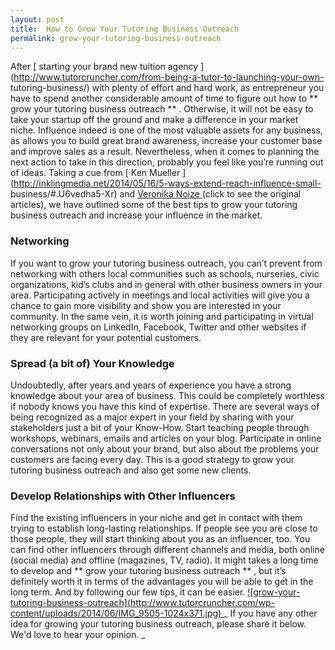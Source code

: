```yaml
---
layout: post
title:  How to Grow Your Tutoring Business Outreach
permalink: grow-your-tutoring-business-outreach
---
```

After [ starting your brand new tuition agency
](http://www.tutorcruncher.com/from-being-a-tutor-to-launching-your-own-
tutoring-business/) with plenty of effort and hard work, as entrepreneur you
have to spend another considerable amount of time to figure out how to ** grow
your tutoring business outreach ** . Otherwise, it will not be easy to take
your startup off the ground and make a difference in your market niche.
Influence indeed is one of the most valuable assets for any business, as
allows you to build great brand awareness, increase your customer base and
improve sales as a result. Nevertheless, when it comes to planning the next
action to take in this direction, probably you feel like you’re running out of
ideas. Taking a cue from [ Ken Mueller
](http://inklingmedia.net/2014/05/16/5-ways-extend-reach-influence-small-
business/#.U6vedha5-Xr) and [ Veronika Noize
](http://www.veronikanoize.com/influence) (click to see the original
articles), we have outlined some of the best tips to grow your tutoring
business outreach and increase your influence in the market.

###  Networking

If you want to grow your tutoring business outreach, you can’t prevent from
networking with others local communities such as schools, nurseries, civic
organizations, kid’s clubs and in general with other business owners in your
area. Participating actively in meetings and local activities will give you a
chance to gain more visibility and show you are interested in your community.
In the same vein, it is worth joining and participating in virtual networking
groups on LinkedIn, Facebook, Twitter and other websites if they are relevant
for your potential customers.

###  Spread (a bit of) Your Knowledge

Undoubtedly, after years and years of experience you have a strong knowledge
about your area of business. This could be completely worthless if nobody
knows you have this kind of expertise. There are several ways of being
recognized as a major expert in your field by sharing with your stakeholders
just a bit of your Know-How. Start teaching people through workshops,
webinars, emails and articles on your blog. Participate in online
conversations not only about your brand, but also about the problems your
customers are facing every day. This is a good strategy to grow your tutoring
business outreach and also get some new clients.

###  Develop Relationships with Other Influencers

Find the existing influencers in your niche and get in contact with them
trying to establish long-lasting relationships. If people see you are close to
those people, they will start thinking about you as an influencer, too. You
can find other influencers through different channels and media, both online
(social media) and offline (magazines, TV, radio). It might takes a long time
to develop and ** grow your tutoring business outreach ** , but it’s
definitely worth it in terms of the advantages you will be able to get in the
long term. And by following our few tips, it can be easier. [ ![grow-your-
tutoring-business-outreach](http://www.tutorcruncher.com/wp-
content/uploads/2014/06/IMG_9505-1024x371.jpg)
](http://www.tutorcruncher.com/wp-content/uploads/2014/06/IMG_9505.jpg) _ If
you have any other idea for growing your tutoring business outreach, please
share it below. We'd love to hear your opinion. _
